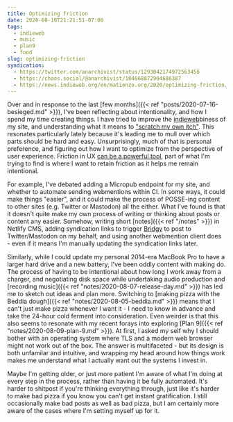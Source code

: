```yaml
---
title: Optimizing friction
date: 2020-08-10T21:21:51-07:00
tags:
  - indieweb
  - music
  - plan9
  - food
slug: optimizing-friction
syndication:
  - https://twitter.com/anarchivist/status/1293042174972563456
  - https://chaos.social/@anarchivist/104668872964686387
  - https://news.indieweb.org/en/matienzo.org/2020/optimizing-friction/
---
```


Over and in response to the last [few months]({{< ref "posts/2020-07-16-besieged.md" >}}), I've been reflecting about intentionality, and how I spend my time creating things. I have tried to improve the [indieweb](https://indieweb.org/)biness of my site, and understanding what it means to ["scratch my own itch"](https://indieweb.org/scratch_your_own_itch). This resonates particularly lately because it's leading me to mull over which parts should be hard and easy. Unsurprisingly, much of that is personal preference, and figuring out how I want to optimize from the perspective of user experience. Friction in UX [can be a powerful tool](https://www.smashingmagazine.com/2018/01/friction-ux-design-tool/), part of what I'm trying to find is where I want to retain friction as it helps me remain intentional.<!--more-->

For example, I've debated adding a Micropub endpoint for my site, and whether to automate sending webmentions within CI. In some ways, it could make things "easier", and it could make the process of POSSE-ing content to other sites (e.g. Twitter or Mastodon) all the either. What I've found is that it doesn't quite make my own process of writing or thinking about posts or content any easier. Somehow, writing short [notes]({{< ref "/notes" >}}) in Netlify CMS, adding syndication links to trigger [Bridgy](https://brid.gy/) to post to Twitter/Mastodon on my behalf, and using another webmention client does - even if it means I'm manually updating the syndication links later.

Similarly, while I could update my personal 2014-era MacBook Pro to have a larger hard drive and a new battery, I've been oddly content with making do. The process of having to be intentional about how long I work away from a charger, and negotiating disk space while undertaking audio production and [recording music]({{< ref "notes/2020-08-07-release-day.md" >}}) has led me to sketch out ideas and plan more. Switching to [making pizza with the Beddia dough]({{< ref "notes/2020-08-05-beddia.md" >}}) means that I can't just make pizza whenever I want it - I need to know in advance and take the 24-hour cold ferment into consideration. Even weirder is that this also seems to resonate with my recent forays into exploring [Plan 9]({{< ref "notes/2020-08-09-plan-9.md" >}}). At first, I asked my self why I should bother with an operating system where TLS and a modern web browser might not work out of the box. The answer is multifaceted - but its design is both unfamilar and intuitive, and wrapping my head around how things work makes me understand what I actually want out the systems I invest in.

Maybe I'm getting older, or just more patient I'm aware of what I'm doing at every step in the process, rather than having it be fully automated. It's harder to shitpost if you're thinking everything through, just like it's harder to make bad pizza if you know you can't get instant gratification. I still occasionally make bad posts as well as bad pizza, but I am certainly more aware of the cases where I'm setting myself up for it.
